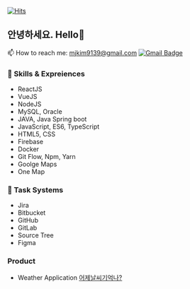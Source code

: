 [![Hits](https://hits.seeyoufarm.com/api/count/incr/badge.svg?url=https%3A%2F%2Fgithub.com%2Fminj0i&count_bg=%2379C83D&title_bg=%23555555&icon=&icon_color=%23E7E7E7&title=hits&edge_flat=false)](https://hits.seeyoufarm.com)


## 안녕하세요. Hello👋   
📫 How to reach me: mjkim9139@gmail.com [![Gmail Badge](https://img.shields.io/badge/Gmail-d14836?style=flat-square&logo=Gmail&logoColor=white&link=mailto:mjkim9139@gmail.com)](mailto:mjkim9139@gmail.com)

### 🔭 Skills & Expreiences
- ReactJS
- VueJS
- NodeJS
- MySQL, Oracle
- JAVA, Java Spring boot
- JavaScript, ES6, TypeScript
- HTML5, CSS
- Firebase
- Docker
- Git Flow, Npm, Yarn
- Goolge Maps
- One Map

### 🌱 Task Systems
- Jira
- Bitbucket
- GitHub
- GitLab
- Source Tree
- Figma

### Product
- Weather Application 
[어제날씨기억나?](https://play.google.com/store/apps/details?id=com.pastweather&hl=en_IN&gl=US&pli=1)

<!--
**minj0i/minj0i** is a ✨ _special_ ✨ repository because its `README.md` (this file) appears on your GitHub profile.

Here are some ideas to get you started:

- 🔭 I’m currently working on ...
- 🌱 I’m currently learning ...
- 👯 I’m looking to collaborate on ...
- 🤔 I’m looking for help with ...
- 💬 Ask me about ...
- 📫 How to reach me: ...
- 😄 Pronouns: ...
- ⚡ Fun fact: ...
-->

